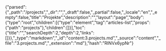 {"parsed":{"_path":"/projects","_dir":"","_draft":false,"_partial":false,"_locale":"en","_empty":false,"title":"Projekte","description":"","layout":"page","body":{"type":"root","children":[{"type":"element","tag":"articles-list","props":{"path":"projects"},"children":[]}],"toc":{"title":"","searchDepth":2,"depth":2,"links":[]}},"_type":"markdown","_id":"content:3.projects.md","_source":"content","_file":"3.projects.md","_extension":"md"},"hash":"RINVx6ypNr"}